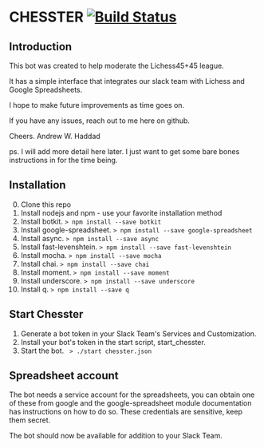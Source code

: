 # CHESSTER [![Build Status](https://travis-ci.org/endrawes0/Chesster.svg?branch=master)](https://travis-ci.org/endrawes0/Chesster)
## Introduction
This bot was created to help moderate the Lichess45+45 league.

It has a simple interface that integrates our slack team with Lichess and Google Spreadsheets.

I hope to make future improvements as time goes on.

If you have any issues, reach out to me here on github.

Cheers.
Andrew W. Haddad

ps. I will add more detail here later. I just want to get some bare bones instructions in for the time being.

## Installation
0. Clone this repo
1. Install nodejs and npm - use your favorite installation method
2. Install botkit.  ` > npm install --save botkit `
3. Install google-spreadsheet. ` > npm install --save google-spreadsheet `
4. Install async. ` > npm install --save async `
5. Install fast-levenshtein. ` > npm install --save fast-levenshtein `
6. Install mocha. ` > npm install --save mocha `
7. Install chai. ` > npm install --save chai `
8. Install moment. ` > npm install --save moment `
9. Install underscore. ` > npm install --save underscore `
10. Install q. ` > npm install --save q `

## Start Chesster
1. Generate a bot token in your Slack Team's Services and Customization.
2. Install your bot's token in the start script, start_chesster.
3. Start the bot. ` > ./start chesster.json`

## Spreadsheet account
The bot needs a service account for the spreadsheets, you can obtain one of these from google and the google-spreadsheet module documentation has instructions on how to do so. These credentials are sensitive, keep them secret.

The bot should now be available for addition to your Slack Team.
